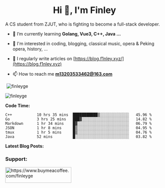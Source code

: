 <h1 align="center">Hi 👋, I'm Finley</h1>
<p align="left">

A CS student from ZJUT,
who is fighting to become a full-stack developer.

</p>

<p align="left">

- 🌱 I’m currently learning **Golang, Vue3, C++, Java ...**

- 🧠 I'm interested in coding, blogging, classical music, opera & Peking opera, history, ...

- 📝 I regularly write articles on [https://blog.f1nley.xyz/](https://blog.f1nley.xyz)

- 📫 How to reach me **m13203533462@163.com**

</p>

<p>&nbsp;<img align="center" src="https://github-readme-stats.vercel.app/api?username=finleyge&show_icons=true&locale=en" alt="finleyge" /></p>

<p><img align="center" src="https://github-readme-streak-stats.herokuapp.com/?user=finleyge&" alt="finleyge" /></p>

**Code Time:**

<!--START_SECTION:waka-->

```text
C++           10 hrs 35 mins  ███████████▒░░░░░░░░░░░░░   45.96 %
Go            3 hrs 25 mins   ███▓░░░░░░░░░░░░░░░░░░░░░   14.82 %
Markdown      1 hr 34 mins    █▓░░░░░░░░░░░░░░░░░░░░░░░   06.79 %
JSON          1 hr 8 mins     █▒░░░░░░░░░░░░░░░░░░░░░░░   04.95 %
tmux          1 hr 5 mins     █▒░░░░░░░░░░░░░░░░░░░░░░░   04.76 %
Java          52 mins         █░░░░░░░░░░░░░░░░░░░░░░░░   03.82 %
```
<!--END_SECTION:waka-->

</p>


**Latest Blog Posts:**

<!-- BLOG-POST-LIST:START -->
<!-- BLOG-POST-LIST:END -->

<h3 align="left">Support:</h3>

<p align="left">

<a href="https://www.buymeacoffee.com/finleyge"> <img align="left" src="https://cdn.buymeacoffee.com/buttons/v2/default-yellow.png" height="50" width="210" alt="https://www.buymeacoffee.com/finleyge" />

</a>
</p>

